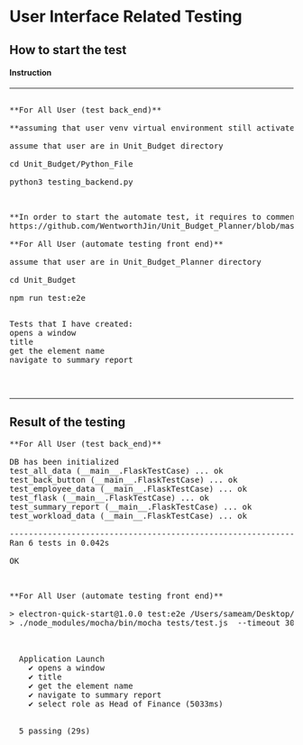 # User Interface Related Testing

## How to start the test 

#### **Instruction**

<hr>

<pre>

**For All User (test back_end)**

**assuming that user venv virtual environment still activate**

assume that user are in Unit_Budget directory

cd Unit_Budget/Python_File

python3 testing_backend.py

</pre>

<pre>

**In order to start the automate test, it requires to comment out mainWindow.webContents.openDevTools() in main.js, as this open development tools which could affect the testing**
https://github.com/WentworthJin/Unit_Budget_Planner/blob/master/Unit_Budget/main.js#L5 link to main.js

**For All User (automate testing front end)**

assume that user are in Unit_Budget_Planner directory

cd Unit_Budget

npm run test:e2e

<pre>
Tests that I have created: 
opens a window
title
get the element name
navigate to summary report
</pre>

</pre>

<hr>

## Result of the testing

<pre>
**For All User (test back_end)**

DB has been initialized
test_all_data (__main__.FlaskTestCase) ... ok
test_back_button (__main__.FlaskTestCase) ... ok
test_employee_data (__main__.FlaskTestCase) ... ok
test_flask (__main__.FlaskTestCase) ... ok
test_summary_report (__main__.FlaskTestCase) ... ok
test_workload_data (__main__.FlaskTestCase) ... ok

----------------------------------------------------------------------
Ran 6 tests in 0.042s

OK

</pre>

<pre>

**For All User (automate testing front end)**

> electron-quick-start@1.0.0 test:e2e /Users/sameam/Desktop/OneDrive/Desktop/Professional/project1/Unit_Budget_Planner/Unit_Budget
> ./node_modules/mocha/bin/mocha tests/test.js  --timeout 30000



  Application Launch
    ✔ opens a window
    ✔ title
    ✔ get the element name
    ✔ navigate to summary report
    ✔ select role as Head of Finance (5033ms)


  5 passing (29s)

</pre>

